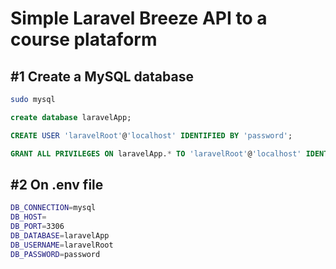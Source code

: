 # Simple Laravel Breeze API to a course plataform

## #1 Create a MySQL database

```bash
sudo mysql
```

```SQL
create database laravelApp;

CREATE USER 'laravelRoot'@'localhost' IDENTIFIED BY 'password'; 

GRANT ALL PRIVILEGES ON laravelApp.* TO 'laravelRoot'@'localhost' IDENTIFIED BY 'password';
```

## #2 On .env file

```bash
DB_CONNECTION=mysql
DB_HOST=
DB_PORT=3306
DB_DATABASE=laravelApp
DB_USERNAME=laravelRoot
DB_PASSWORD=password
```
